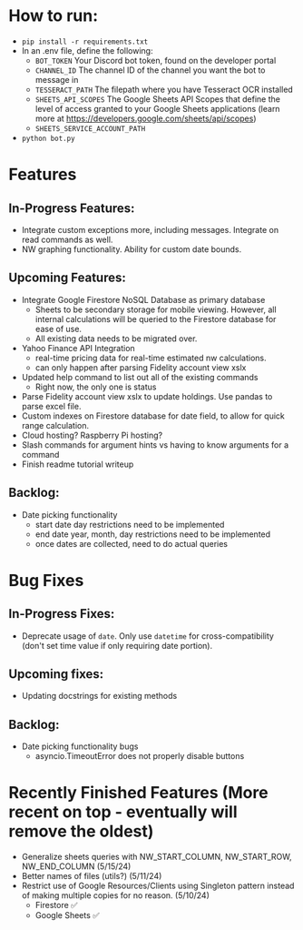 # How to run:

- `pip install -r requirements.txt`
- In an .env file, define the following:
  - `BOT_TOKEN` Your Discord bot token, found on the developer portal
  - `CHANNEL_ID` The channel ID of the channel you want the bot to message in
  - `TESSERACT_PATH` The filepath where you have Tesseract OCR installed
  - `SHEETS_API_SCOPES` The Google Sheets API Scopes that define the level of access granted to your Google Sheets applications (learn more at https://developers.google.com/sheets/api/scopes)
  - `SHEETS_SERVICE_ACCOUNT_PATH`
- `python bot.py`

# Features

## In-Progress Features:

- Integrate custom exceptions more, including messages. Integrate on read commands as well.
- NW graphing functionality. Ability for custom date bounds.

## Upcoming Features:

- Integrate Google Firestore NoSQL Database as primary database
  - Sheets to be secondary storage for mobile viewing. However, all internal calculations will be queried to the Firestore database for ease of use.
  - All existing data needs to be migrated over.
- Yahoo Finance API Integration
  - real-time pricing data for real-time estimated nw calculations.
  - can only happen after parsing Fidelity account view xslx
- Updated help command to list out all of the existing commands
  - Right now, the only one is status
- Parse Fidelity account view xslx to update holdings. Use pandas to parse excel file.
- Custom indexes on Firestore database for date field, to allow for quick range calculation.
- Cloud hosting? Raspberry Pi hosting?
- Slash commands for argument hints vs having to know arguments for a command
- Finish readme tutorial writeup

## Backlog:

- Date picking functionality
  - start date day restrictions need to be implemented
  - end date year, month, day restrictions need to be implemented
  - once dates are collected, need to do actual queries

# Bug Fixes

## In-Progress Fixes:

- Deprecate usage of `date`. Only use `datetime` for cross-compatibility (don't set time value if only requiring date portion).

## Upcoming fixes:

- Updating docstrings for existing methods

## Backlog:

- Date picking functionality bugs
  - asyncio.TimeoutError does not properly disable buttons

# Recently Finished Features (More recent on top - eventually will remove the oldest)

- Generalize sheets queries with NW_START_COLUMN, NW_START_ROW, NW_END_COLUMN (5/15/24) 
- Better names of files (utils?) (5/11/24)
- Restrict use of Google Resources/Clients using Singleton pattern instead of making multiple copies for no reason. (5/10/24)
  - Firestore ✅
  - Google Sheets ✅
